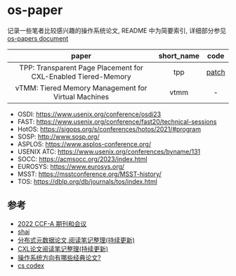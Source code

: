 
# os-paper

记录一些笔者比较感兴趣的操作系统论文, README 中为简要索引, 详细部分参见 [os-papers document](https://luzhixing12345.github.io/os-papers/)

<!-- insert -->
|paper|short_name|code|
|:--:|:--:|:--:|
|TPP: Transparent Page Placement for CXL-Enabled Tiered-Memory|tpp|[patch](https://lore.kernel.org/lkml/cover.1637778851.git.hasanalmaruf@fb.com/)|
|vTMM: Tiered Memory Management for Virtual Machines|vtmm|-|
<!-- end -->

- OSDI: https://www.usenix.org/conference/osdi23
- FAST: https://www.usenix.org/conference/fast20/technical-sessions
- HotOS: https://sigops.org/s/conferences/hotos/2021/#program
- SOSP: http://www.sosp.org/
- ASPLOS: https://www.asplos-conference.org/
- USENIX ATC: https://www.usenix.org/conferences/byname/131
- SOCC: https://acmsocc.org/2023/index.html
- EUROSYS: https://www.eurosys.org/
- MSST: https://msstconference.org/MSST-history/
- TOS: https://dblp.org/db/journals/tos/index.html

## 参考

- [2022 CCF-A 期刊和会议](https://www.ccf.org.cn/ccf/contentcore/resource/download?ID=24593B4DA44CC9C37A775C5FAF753AF7513C9AC66E1E3AA5B3CD410B5EC529F8)
- [shai](https://shai.pub/)
- [分布式元数据论文,阅读笔记整理(持续更新)](https://zhuanlan.zhihu.com/p/673282792)
- [CXL论文阅读笔记整理(持续更新)](https://zhuanlan.zhihu.com/p/673281189)
- [操作系统方向有哪些经典论文?](https://www.zhihu.com/question/638849154)
- [cs codex](https://codex.cs.yale.edu/avi/os-book/OS10/important-papers.pdf)